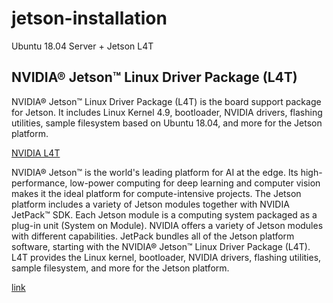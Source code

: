 # jetson-installation
Ubuntu 18.04 Server + Jetson L4T

## NVIDIA® Jetson™ Linux Driver Package (L4T)

NVIDIA® Jetson™ Linux Driver Package (L4T) is the board support package for Jetson. It includes Linux Kernel 4.9, bootloader, NVIDIA drivers, flashing utilities, sample filesystem based on Ubuntu 18.04, and more for the Jetson platform.

[NVIDIA L4T](https://developer.nvidia.com/embedded/linux-tegra)



NVIDIA® Jetson™ is the world's leading platform for AI at the edge. Its high-performance, low-power computing for deep learning and computer vision makes it the ideal platform for compute-intensive projects. The Jetson platform includes a variety of Jetson modules together with NVIDIA JetPack™ SDK.
Each Jetson module is a computing system packaged as a plug-in unit (System on Module). NVIDIA offers a variety of Jetson modules with different capabilities.
JetPack bundles all of the Jetson platform software, starting with the NVIDIA® Jetson™ Linux Driver Package (L4T). L4T provides the Linux kernel, bootloader, NVIDIA drivers, flashing utilities, sample filesystem, and more for the Jetson platform.

[link](https://docs.nvidia.com/jetson/archives/l4t-archived/l4t-3261/index.html#page/Tegra%20Linux%20Driver%20Package%20Development%20Guide/introduction.html#)
